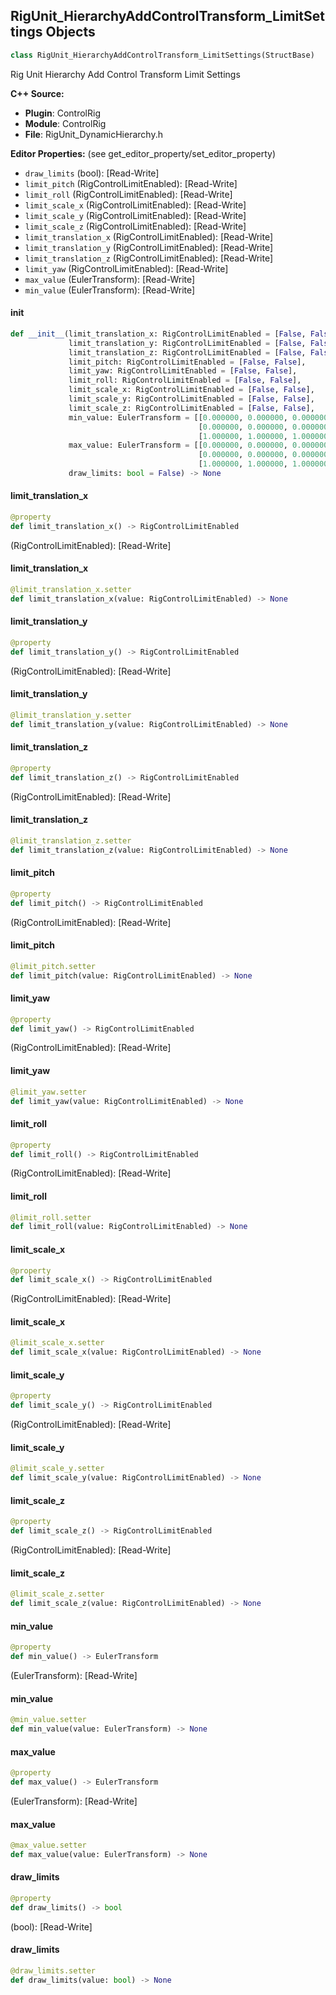 ## RigUnit_HierarchyAddControlTransform_LimitSettings Objects

```python
class RigUnit_HierarchyAddControlTransform_LimitSettings(StructBase)
```

Rig Unit Hierarchy Add Control Transform Limit Settings

**C++ Source:**

- **Plugin**: ControlRig
- **Module**: ControlRig
- **File**: RigUnit_DynamicHierarchy.h

**Editor Properties:** (see get_editor_property/set_editor_property)

- ``draw_limits`` (bool):  [Read-Write]
- ``limit_pitch`` (RigControlLimitEnabled):  [Read-Write]
- ``limit_roll`` (RigControlLimitEnabled):  [Read-Write]
- ``limit_scale_x`` (RigControlLimitEnabled):  [Read-Write]
- ``limit_scale_y`` (RigControlLimitEnabled):  [Read-Write]
- ``limit_scale_z`` (RigControlLimitEnabled):  [Read-Write]
- ``limit_translation_x`` (RigControlLimitEnabled):  [Read-Write]
- ``limit_translation_y`` (RigControlLimitEnabled):  [Read-Write]
- ``limit_translation_z`` (RigControlLimitEnabled):  [Read-Write]
- ``limit_yaw`` (RigControlLimitEnabled):  [Read-Write]
- ``max_value`` (EulerTransform):  [Read-Write]
- ``min_value`` (EulerTransform):  [Read-Write]

<a id="unreal.RigUnit_HierarchyAddControlTransform_LimitSettings.__init__"></a>

#### __init__

```python
def __init__(limit_translation_x: RigControlLimitEnabled = [False, False],
             limit_translation_y: RigControlLimitEnabled = [False, False],
             limit_translation_z: RigControlLimitEnabled = [False, False],
             limit_pitch: RigControlLimitEnabled = [False, False],
             limit_yaw: RigControlLimitEnabled = [False, False],
             limit_roll: RigControlLimitEnabled = [False, False],
             limit_scale_x: RigControlLimitEnabled = [False, False],
             limit_scale_y: RigControlLimitEnabled = [False, False],
             limit_scale_z: RigControlLimitEnabled = [False, False],
             min_value: EulerTransform = [[0.000000, 0.000000, 0.000000],
                                          [0.000000, 0.000000, 0.000000],
                                          [1.000000, 1.000000, 1.000000]],
             max_value: EulerTransform = [[0.000000, 0.000000, 0.000000],
                                          [0.000000, 0.000000, 0.000000],
                                          [1.000000, 1.000000, 1.000000]],
             draw_limits: bool = False) -> None
```

<a id="unreal.RigUnit_HierarchyAddControlTransform_LimitSettings.limit_translation_x"></a>

#### limit_translation_x

```python
@property
def limit_translation_x() -> RigControlLimitEnabled
```

(RigControlLimitEnabled):  [Read-Write]

<a id="unreal.RigUnit_HierarchyAddControlTransform_LimitSettings.limit_translation_x"></a>

#### limit_translation_x

```python
@limit_translation_x.setter
def limit_translation_x(value: RigControlLimitEnabled) -> None
```

<a id="unreal.RigUnit_HierarchyAddControlTransform_LimitSettings.limit_translation_y"></a>

#### limit_translation_y

```python
@property
def limit_translation_y() -> RigControlLimitEnabled
```

(RigControlLimitEnabled):  [Read-Write]

<a id="unreal.RigUnit_HierarchyAddControlTransform_LimitSettings.limit_translation_y"></a>

#### limit_translation_y

```python
@limit_translation_y.setter
def limit_translation_y(value: RigControlLimitEnabled) -> None
```

<a id="unreal.RigUnit_HierarchyAddControlTransform_LimitSettings.limit_translation_z"></a>

#### limit_translation_z

```python
@property
def limit_translation_z() -> RigControlLimitEnabled
```

(RigControlLimitEnabled):  [Read-Write]

<a id="unreal.RigUnit_HierarchyAddControlTransform_LimitSettings.limit_translation_z"></a>

#### limit_translation_z

```python
@limit_translation_z.setter
def limit_translation_z(value: RigControlLimitEnabled) -> None
```

<a id="unreal.RigUnit_HierarchyAddControlTransform_LimitSettings.limit_pitch"></a>

#### limit_pitch

```python
@property
def limit_pitch() -> RigControlLimitEnabled
```

(RigControlLimitEnabled):  [Read-Write]

<a id="unreal.RigUnit_HierarchyAddControlTransform_LimitSettings.limit_pitch"></a>

#### limit_pitch

```python
@limit_pitch.setter
def limit_pitch(value: RigControlLimitEnabled) -> None
```

<a id="unreal.RigUnit_HierarchyAddControlTransform_LimitSettings.limit_yaw"></a>

#### limit_yaw

```python
@property
def limit_yaw() -> RigControlLimitEnabled
```

(RigControlLimitEnabled):  [Read-Write]

<a id="unreal.RigUnit_HierarchyAddControlTransform_LimitSettings.limit_yaw"></a>

#### limit_yaw

```python
@limit_yaw.setter
def limit_yaw(value: RigControlLimitEnabled) -> None
```

<a id="unreal.RigUnit_HierarchyAddControlTransform_LimitSettings.limit_roll"></a>

#### limit_roll

```python
@property
def limit_roll() -> RigControlLimitEnabled
```

(RigControlLimitEnabled):  [Read-Write]

<a id="unreal.RigUnit_HierarchyAddControlTransform_LimitSettings.limit_roll"></a>

#### limit_roll

```python
@limit_roll.setter
def limit_roll(value: RigControlLimitEnabled) -> None
```

<a id="unreal.RigUnit_HierarchyAddControlTransform_LimitSettings.limit_scale_x"></a>

#### limit_scale_x

```python
@property
def limit_scale_x() -> RigControlLimitEnabled
```

(RigControlLimitEnabled):  [Read-Write]

<a id="unreal.RigUnit_HierarchyAddControlTransform_LimitSettings.limit_scale_x"></a>

#### limit_scale_x

```python
@limit_scale_x.setter
def limit_scale_x(value: RigControlLimitEnabled) -> None
```

<a id="unreal.RigUnit_HierarchyAddControlTransform_LimitSettings.limit_scale_y"></a>

#### limit_scale_y

```python
@property
def limit_scale_y() -> RigControlLimitEnabled
```

(RigControlLimitEnabled):  [Read-Write]

<a id="unreal.RigUnit_HierarchyAddControlTransform_LimitSettings.limit_scale_y"></a>

#### limit_scale_y

```python
@limit_scale_y.setter
def limit_scale_y(value: RigControlLimitEnabled) -> None
```

<a id="unreal.RigUnit_HierarchyAddControlTransform_LimitSettings.limit_scale_z"></a>

#### limit_scale_z

```python
@property
def limit_scale_z() -> RigControlLimitEnabled
```

(RigControlLimitEnabled):  [Read-Write]

<a id="unreal.RigUnit_HierarchyAddControlTransform_LimitSettings.limit_scale_z"></a>

#### limit_scale_z

```python
@limit_scale_z.setter
def limit_scale_z(value: RigControlLimitEnabled) -> None
```

<a id="unreal.RigUnit_HierarchyAddControlTransform_LimitSettings.min_value"></a>

#### min_value

```python
@property
def min_value() -> EulerTransform
```

(EulerTransform):  [Read-Write]

<a id="unreal.RigUnit_HierarchyAddControlTransform_LimitSettings.min_value"></a>

#### min_value

```python
@min_value.setter
def min_value(value: EulerTransform) -> None
```

<a id="unreal.RigUnit_HierarchyAddControlTransform_LimitSettings.max_value"></a>

#### max_value

```python
@property
def max_value() -> EulerTransform
```

(EulerTransform):  [Read-Write]

<a id="unreal.RigUnit_HierarchyAddControlTransform_LimitSettings.max_value"></a>

#### max_value

```python
@max_value.setter
def max_value(value: EulerTransform) -> None
```

<a id="unreal.RigUnit_HierarchyAddControlTransform_LimitSettings.draw_limits"></a>

#### draw_limits

```python
@property
def draw_limits() -> bool
```

(bool):  [Read-Write]

<a id="unreal.RigUnit_HierarchyAddControlTransform_LimitSettings.draw_limits"></a>

#### draw_limits

```python
@draw_limits.setter
def draw_limits(value: bool) -> None
```

<a id="unreal.RigUnit_HierarchyAddControlTransform_Settings"></a>